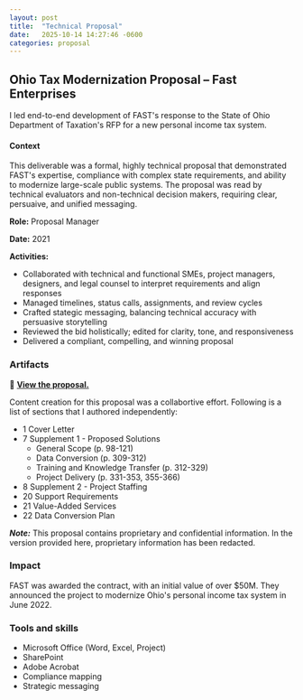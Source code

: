 ```yaml
---
layout: post
title:  "Technical Proposal"
date:   2025-10-14 14:27:46 -0600
categories: proposal
---
```

## Ohio Tax Modernization Proposal – Fast Enterprises

I led end-to-end development of FAST's response to the State of Ohio Department of Taxation's RFP for a new personal income tax system.

#### Context

This deliverable was a formal, highly technical proposal that demonstrated FAST's expertise, compliance with complex state requirements, and ability to modernize large-scale public systems. The proposal was read by technical evaluators and non-technical decision makers, requiring clear, persuaive, and unified messaging.

**Role:** Proposal Manager

**Date:** 2021

**Activities:**

* Collaborated with technical and functional SMEs, project managers, designers, and legal counsel to interpret requirements and align responses
* Managed timelines, status calls, assignments, and review cycles
* Crafted stategic messaging, balancing technical accuracy with persuasive storytelling
* Reviewed the bid holistically; edited for clarity, tone, and responsiveness
* Delivered a compliant, compelling, and winning proposal

### Artifacts

🔗 **[View the proposal.](https://drive.google.com/file/d/1-PUeQy8t0RrDUg91sIYaUipwoZcR4ihl/view?usp=drive_link)**

Content creation for this proposal was a collabortive effort. Following is a list of sections that I authored independently:
* 1 Cover Letter
* 7 Supplement 1 - Proposed Solutions
  * General Scope (p. 98-121)
  * Data Conversion (p. 309-312)
  * Training and Knowledge Transfer (p. 312-329)
  * Project Delivery (p. 331-353, 355-366)
* 8 Supplement 2 - Project Staffing
* 20 Support Requirements
* 21 Value-Added Services
* 22 Data Conversion Plan

_**Note:**_ This proposal contains proprietary and confidential information. In the version provided here, proprietary information has been redacted.

### Impact

FAST was awarded the contract, with an initial value of over $50M. They announced the project to modernize Ohio's personal income tax system in June 2022.

### Tools and skills

* Microsoft Office (Word, Excel, Project)
* SharePoint
* Adobe Acrobat
* Compliance mapping
* Strategic messaging
